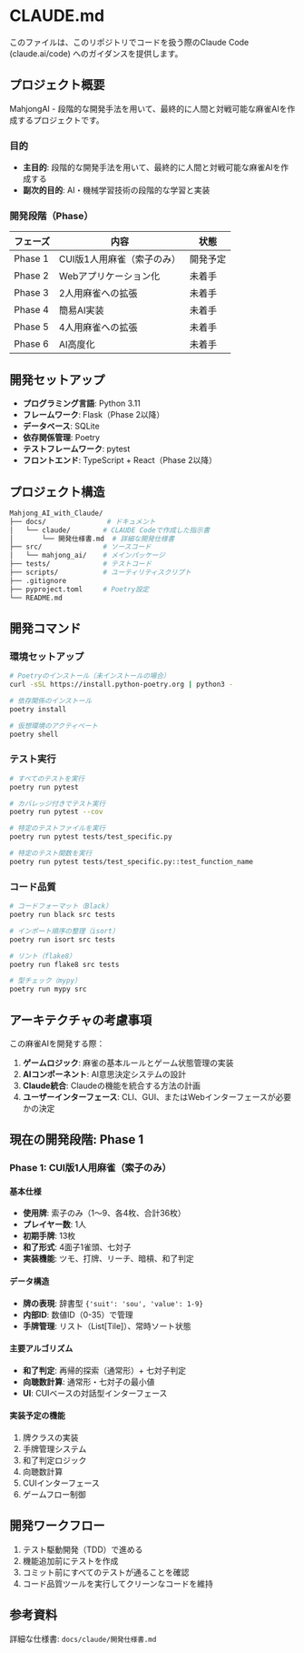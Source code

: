 # CLAUDE.md

このファイルは、このリポジトリでコードを扱う際のClaude Code (claude.ai/code) へのガイダンスを提供します。

## プロジェクト概要

MahjongAI - 段階的な開発手法を用いて、最終的に人間と対戦可能な麻雀AIを作成するプロジェクトです。

### 目的

- **主目的**: 段階的な開発手法を用いて、最終的に人間と対戦可能な麻雀AIを作成する
- **副次的目的**: AI・機械学習技術の段階的な学習と実装

### 開発段階（Phase）

| フェーズ | 内容 | 状態 |
|---------|------|------|
| Phase 1 | CUI版1人用麻雀（索子のみ） | 開発予定 |
| Phase 2 | Webアプリケーション化 | 未着手 |
| Phase 3 | 2人用麻雀への拡張 | 未着手 |
| Phase 4 | 簡易AI実装 | 未着手 |
| Phase 5 | 4人用麻雀への拡張 | 未着手 |
| Phase 6 | AI高度化 | 未着手 |

## 開発セットアップ

- **プログラミング言語**: Python 3.11
- **フレームワーク**: Flask（Phase 2以降）
- **データベース**: SQLite
- **依存関係管理**: Poetry
- **テストフレームワーク**: pytest
- **フロントエンド**: TypeScript + React（Phase 2以降）

## プロジェクト構造

```bash
Mahjong_AI_with_Claude/
├── docs/               # ドキュメント
│   └── claude/        # CLAUDE Codeで作成した指示書
│       └── 開発仕様書.md  # 詳細な開発仕様書
├── src/               # ソースコード
│   └── mahjong_ai/    # メインパッケージ
├── tests/             # テストコード
├── scripts/           # ユーティリティスクリプト
├── .gitignore
├── pyproject.toml     # Poetry設定
└── README.md
```

## 開発コマンド

### 環境セットアップ

```bash
# Poetryのインストール（未インストールの場合）
curl -sSL https://install.python-poetry.org | python3 -

# 依存関係のインストール
poetry install

# 仮想環境のアクティベート
poetry shell
```

### テスト実行

```bash
# すべてのテストを実行
poetry run pytest

# カバレッジ付きでテスト実行
poetry run pytest --cov

# 特定のテストファイルを実行
poetry run pytest tests/test_specific.py

# 特定のテスト関数を実行
poetry run pytest tests/test_specific.py::test_function_name
```

### コード品質

```bash
# コードフォーマット（Black）
poetry run black src tests

# インポート順序の整理（isort）
poetry run isort src tests

# リント（flake8）
poetry run flake8 src tests

# 型チェック（mypy）
poetry run mypy src
```

## アーキテクチャの考慮事項

この麻雀AIを開発する際：

1. **ゲームロジック**: 麻雀の基本ルールとゲーム状態管理の実装
2. **AIコンポーネント**: AI意思決定システムの設計
3. **Claude統合**: Claudeの機能を統合する方法の計画
4. **ユーザーインターフェース**: CLI、GUI、またはWebインターフェースが必要かの決定

## 現在の開発段階: Phase 1

### Phase 1: CUI版1人用麻雀（索子のみ）

#### 基本仕様

- **使用牌**: 索子のみ（1〜9、各4枚、合計36枚）
- **プレイヤー数**: 1人
- **初期手牌**: 13枚
- **和了形式**: 4面子1雀頭、七対子
- **実装機能**: ツモ、打牌、リーチ、暗槓、和了判定

#### データ構造

- **牌の表現**: 辞書型 `{'suit': 'sou', 'value': 1-9}`
- **内部ID**: 数値ID（0-35）で管理
- **手牌管理**: リスト（List[Tile]）、常時ソート状態

#### 主要アルゴリズム

- **和了判定**: 再帰的探索（通常形）+ 七対子判定
- **向聴数計算**: 通常形・七対子の最小値
- **UI**: CUIベースの対話型インターフェース

#### 実装予定の機能

1. 牌クラスの実装
2. 手牌管理システム
3. 和了判定ロジック
4. 向聴数計算
5. CUIインターフェース
6. ゲームフロー制御

## 開発ワークフロー

1. テスト駆動開発（TDD）で進める
2. 機能追加前にテストを作成
3. コミット前にすべてのテストが通ることを確認
4. コード品質ツールを実行してクリーンなコードを維持

## 参考資料

詳細な仕様書: `docs/claude/開発仕様書.md`
